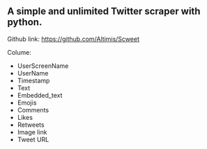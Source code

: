 ## A simple and unlimited Twitter scraper with python.

Github link: https://github.com/Altimis/Scweet

Colume:
 - UserScreenName										
 - UserName
 - Timestamp
 - Text
 - Embedded_text
 - Emojis
 - Comments
 - Likes
 - Retweets
 - Image link
 - Tweet URL
